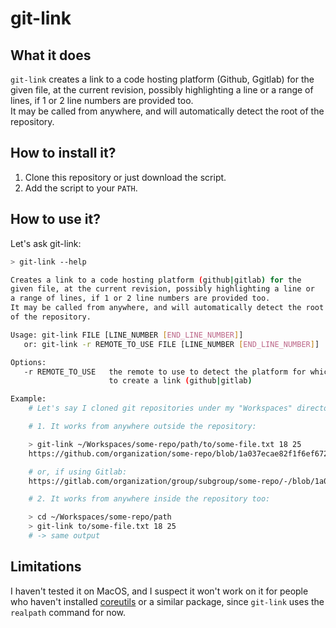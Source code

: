 # git-link

## What it does

`git-link` creates a link to a code hosting platform (Github, Ggitlab) for the
given file, at the current revision, possibly highlighting a line or a range of
lines, if 1 or 2 line numbers are provided too.  
It may be called from anywhere, and will automatically detect the root
of the repository.

## How to install it?

1. Clone this repository or just download the script.
2. Add the script to your `PATH`.

## How to use it?

Let's ask git-link:

```bash
> git-link --help

Creates a link to a code hosting platform (github|gitlab) for the
given file, at the current revision, possibly highlighting a line or 
a range of lines, if 1 or 2 line numbers are provided too.
It may be called from anywhere, and will automatically detect the root
of the repository.

Usage: git-link FILE [LINE_NUMBER [END_LINE_NUMBER]]
   or: git-link -r REMOTE_TO_USE FILE [LINE_NUMBER [END_LINE_NUMBER]]

Options:
   -r REMOTE_TO_USE   the remote to use to detect the platform for which
                      to create a link (github|gitlab)

Example:
    # Let's say I cloned git repositories under my "Workspaces" directory.

    # 1. It works from anywhere outside the repository:

    > git-link ~/Workspaces/some-repo/path/to/some-file.txt 18 25
    https://github.com/organization/some-repo/blob/1a037ecae82f1f6ef672e0cdc102467cdd583e97/path/to/some-file.txt#L18-L25

    # or, if using Gitlab:
    https://gitlab.com/organization/group/subgroup/some-repo/-/blob/1a037ecae82f1f6ef672e0cdc102467cdd583e97/path/to/some-file.txt#L18-25

    # 2. It works from anywhere inside the repository too:

    > cd ~/Workspaces/some-repo/path
    > git-link to/some-file.txt 18 25
    # -> same output
```

## Limitations

I haven't tested it on MacOS, and I suspect it won't work on it for people who
haven't installed [coreutils](https://formulae.brew.sh/formula/coreutils)  or a
similar package, since `git-link` uses the `realpath` command for now.

